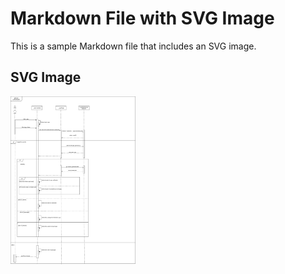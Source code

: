 # Markdown File with SVG Image

This is a sample Markdown file that includes an SVG image.

## SVG Image
<img src="images/igs.svg" alt="Use Case 1" width="200">

